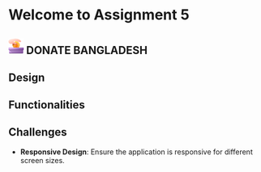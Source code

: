 # Welcome to Assignment 5

## <img width=30px src="assets/logo.png"/> DONATE BANGLADESH

<!-- ## Key Rule
- Do not ask about mark distribution in the group, as it will not be provided.
- Do not post assignment feedback after receiving it. If you encounter issues or have complaints, please join a support session for discussion.
- Avoid using "lorem ipsum" text. Use relevant and meaningful content instead.
- Feel free to modify the color or design, but ensure the design is visually appealing and professional.
- You are **not allowed** to use any JavaScript library or framework for this assignment. -->

## Design

<!-- - **Navbar**: Create a visually appealing navbar with the following structure:
  - Logo positioned in the middle.
  - "Blog" button on the left.
  - Account balance with a coin icon on the right.
  - "Donation" and "History" buttons in the center (as per Figma). -->
<!-- - **Donation Cards**: Create 3 donation cards with the following details:
  - Image on the left.
  - Donation title.
  - Donation info.
  - Current donation amount.
  - Input field for donation amount.
  - Button for submitting the donation. -->
<!-- - **History Section**: Initially hidden and empty. -->

## Functionalities

<!-- - **Donation and History Button Functionality**:
  - Clicking the "History" button will hide the donation data and display the history.
  - Clicking the "Donation" button will hide the history and display the donation data. -->
<!-- - **Donation Functionality for Each Card**:
  - When the "Donate Now" button is clicked:
    - The donation input will be deducted from the total account balance, and the updated balance will be shown.
    - The card’s current donation amount will increase.
    - A meaningful notification will be added to the History section. -->
<!-- - **Input Validation**:
  - Show an alert if invalid data is found and stop the transaction.
  - Validate the donation amount:
    - If the donation amount is greater than the account balance.
    - If the input field contains an invalid number.
    - If the input field is empty. -->
<!-- - **History Section**:
  - The history section will display transaction notifications, including:
    - Date and time of the transaction.
    - Donation amount.
    - Donation name. -->

## Challenges

<!-- - **Sticky Navbar**: Make the navbar sticky to the top of the page. -->
<!-- - **Blog Page**: Create a `blog.html` file and link it to the main page:
  - The blog page should contain 4 questions and their answers:
    1. What is the Document Object Model (DOM)?
    2. How do you select an element from the DOM?
    3. What is event delegation in the context of the DOM, and why is it useful?
    4. How do you manipulate an element's attributes and styles using the DOM? -->
<!-- - **Toggle Active Status**: Toggle the active status of the "Donation" and "History" buttons:
  - Change the button color to indicate when it's active. -->
<!-- - **Static Modal**: Display a static modal instead of an alert on a successful donation. -->
<!-- - **Reusable Functions**: Use at least 2 common functions. -->
- **Responsive Design**: Ensure the application is responsive for different screen sizes.
>

